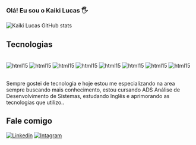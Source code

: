 
### Olá! Eu sou o Kaiki Lucas 🖐️


![Kaiki Lucas GitHub stats](https://github-readme-stats.vercel.app/api?username=kaikilucas&show_icons=true&theme=radical)


## Tecnologias

<div style="display: inline_block"><br/>
<img align="center" alt="html15" src="https://img.shields.io/badge/HTML5-E34F26?style=for-the-badge&logo=html5&logoColor=white" />
<img align="center" alt="html15" src="https://img.shields.io/badge/CSS3-1572B6?style=for-the-badge&logo=css3&logoColor=white" />
<img align="center" alt="html15" src="https://img.shields.io/badge/Bootstrap-563D7C?style=for-the-badge&logo=bootstrap&logoColor=white" />
<img align="center" alt="html15" src="https://img.shields.io/badge/JavaScript-F7DF1E?style=for-the-badge&logo=javascript&logoColor=black" />
<img align="center" alt="html15" src="https://img.shields.io/badge/TypeScript-007ACC?style=for-the-badge&logo=typescript&logoColor=white" />
<img align="center" alt="html15" src="https://img.shields.io/badge/React-20232A?style=for-the-badge&logo=react&logoColor=61DAFB" />

<img align="center" alt="html15" src="https://img.shields.io/badge/Node.js-43853D?style=for-the-badge&logo=node.js&logoColor=white" />
<img align="center" alt="html15" src="https://img.shields.io/badge/GIT-E44C30?style=for-the-badge&logo=git&logoColor=white" />
</div>
<br/>

Sempre gostei de tecnologia e hoje estou me especializando na area sempre buscando mais conhecimento, estou cursando ADS Análise de Desenvolvimento de Sistemas, estudando Inglês e aprimorando as tecnologias que utilizo..


## Fale comigo
[![Linkedin](https://img.shields.io/badge/LinkedIn-0077B5?style=for-the-badge&logo=linkedin&logoColor=white)](https://www.linkedin.com/in/kaiki-lucas/ )
[![Intagram](https://img.shields.io/badge/Instagram-E4405F?style=for-the-badge&logo=instagram&logoColor=white)](https://www.instagram.com/kaiki_lucasf/)

